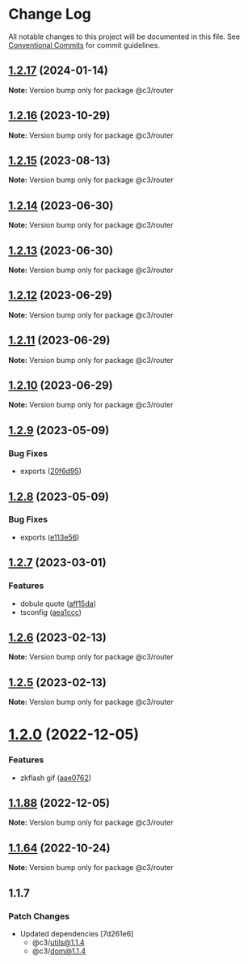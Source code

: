 # Change Log

All notable changes to this project will be documented in this file. See [Conventional Commits](https://conventionalcommits.org) for commit guidelines.

## [1.2.17](https://github.com/che3vinci/c3/compare/@c3/router@1.2.16...@c3/router@1.2.17) (2024-01-14)

**Note:** Version bump only for package @c3/router

## [1.2.16](https://github.com/che3vinci/c3/compare/@c3/router@1.2.15...@c3/router@1.2.16) (2023-10-29)

**Note:** Version bump only for package @c3/router

## [1.2.15](https://github.com/che3vinci/c3/compare/@c3/router@1.2.14...@c3/router@1.2.15) (2023-08-13)

**Note:** Version bump only for package @c3/router

## [1.2.14](https://github.com/che3vinci/c3/compare/@c3/router@1.2.13...@c3/router@1.2.14) (2023-06-30)

**Note:** Version bump only for package @c3/router

## [1.2.13](https://github.com/che3vinci/c3/compare/@c3/router@1.2.12...@c3/router@1.2.13) (2023-06-30)

**Note:** Version bump only for package @c3/router

## [1.2.12](https://github.com/che3vinci/c3/compare/@c3/router@1.2.10...@c3/router@1.2.12) (2023-06-29)

**Note:** Version bump only for package @c3/router

## [1.2.11](https://github.com/che3vinci/c3/compare/@c3/router@1.2.10...@c3/router@1.2.11) (2023-06-29)

**Note:** Version bump only for package @c3/router

## [1.2.10](https://github.com/che3vinci/c3/compare/@c3/router@1.2.9...@c3/router@1.2.10) (2023-06-29)

**Note:** Version bump only for package @c3/router

## [1.2.9](https://github.com/che3vinci/c3/compare/@c3/router@1.2.8...@c3/router@1.2.9) (2023-05-09)

### Bug Fixes

- exports ([20f6d95](https://github.com/che3vinci/c3/commit/20f6d95b2abde328befe989e49dc2889a2a8c2bf))

## [1.2.8](https://github.com/che3vinci/c3/compare/@c3/router@1.2.7...@c3/router@1.2.8) (2023-05-09)

### Bug Fixes

- exports ([e113e56](https://github.com/che3vinci/c3/commit/e113e56172b939439d4e073ae7e103bb1fa155d2))

## [1.2.7](https://github.com/che3vinci/c3/compare/@c3/router@1.2.6...@c3/router@1.2.7) (2023-03-01)

### Features

- dobule quote ([aff15da](https://github.com/che3vinci/c3/commit/aff15dae3f43ca86185abd8ec257aef68cf8d41b))
- tsconfig ([aea1ccc](https://github.com/che3vinci/c3/commit/aea1ccc7d62652a10355425b024c4953ece0a95a))

## [1.2.6](https://github.com/che3vinci/c3/compare/@c3/router@1.2.5...@c3/router@1.2.6) (2023-02-13)

**Note:** Version bump only for package @c3/router

## [1.2.5](https://github.com/che3vinci/c3/compare/@c3/router@1.2.0...@c3/router@1.2.5) (2023-02-13)

**Note:** Version bump only for package @c3/router

# [1.2.0](https://github.com/che3vinci/c3/compare/@c3/router@1.1.87...@c3/router@1.2.0) (2022-12-05)

### Features

- zkflash gif ([aae0762](https://github.com/che3vinci/c3/commit/aae0762161753d645be1458e8f0ace77cdbbb504))

## [1.1.88](https://github.com/che3vinci/c3/compare/@c3/router@1.1.87...@c3/router@1.1.88) (2022-12-05)

**Note:** Version bump only for package @c3/router

## [1.1.64](https://github.com/che3vinci/c3/compare/@c3/router@1.1.63...@c3/router@1.1.64) (2022-10-24)

**Note:** Version bump only for package @c3/router

## 1.1.7

### Patch Changes

- Updated dependencies [7d261e6]
  - @c3/utils@1.1.4
  - @c3/dom@1.1.4
